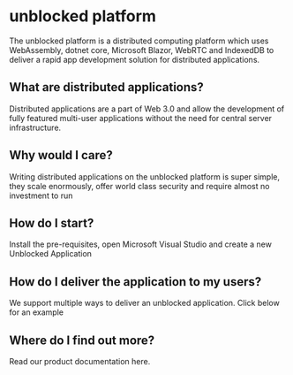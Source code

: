 # unblocked platform
The unblocked platform is a distributed computing platform which uses WebAssembly, dotnet core, Microsoft Blazor, WebRTC and IndexedDB to deliver a rapid app development solution for distributed applications.

## What are distributed applications?
Distributed applications are a part of Web 3.0 and allow the development of fully featured multi-user applications without the need for central server infrastructure.

## Why would I care?
Writing distributed applications on the unblocked platform is super simple, they scale enormously, offer world class security and require almost no investment to run

## How do I start?
Install the pre-requisites, open Microsoft Visual Studio and create a new Unblocked Application

## How do I deliver the application to my users?
We support multiple ways to deliver an unblocked application. Click below for an example

## Where do I find out more?
Read our product documentation here.
